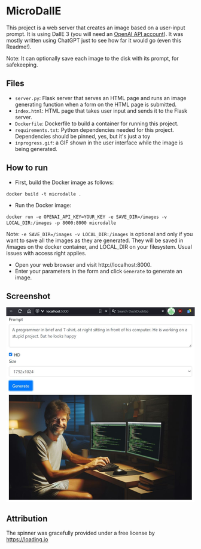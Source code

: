 # MicroDallE

This project is a web server that creates an image based on a user-input prompt. It is using DallE 3 (you will need an [OpenAI API account](https://platform.openai.com)).
It was mostly written using ChatGPT just to see how far it would go (even this Readme!).

Note: It can optionally save each image to the disk with its prompt, for safekeeping.

## Files

- `server.py`: Flask server that serves an HTML page and runs an image generating function when a form on the HTML page is submitted.
- `index.html`: HTML page that takes user input and sends it to the Flask server.
- `Dockerfile`: Dockerfile to build a container for running this project.
- `requirements.txt`: Python dependencies needed for this project. Dependencies should be pinned, yes, but it's just a toy
- `inprogress.gif`: a GIF shown in the user interface while the image is being generated.

## How to run

- First, build the Docker image as follows:
```shell
docker build -t microdalle .
```
- Run the Docker image:
```shell
docker run -e OPENAI_API_KEY=YOUR_KEY -e SAVE_DIR=/images -v LOCAL_DIR:/images -p 8000:8000 microdalle
```

Note: `-e SAVE_DIR=/images -v LOCAL_DIR:/images` is optional and only if you want to save all the images as they are generated.
They will be saved in /images on the docker container, and LOCAL_DIR on your filesystem. Usual issues with access right applies.

- Open your web browser and visit http://localhost:8000.
- Enter your parameters in the form and click `Generate` to generate an image.

## Screenshot

![Sample UI](screenshot.jpg)

## Attribution

The spinner was gracefully provided under a free license by https://loading.io

